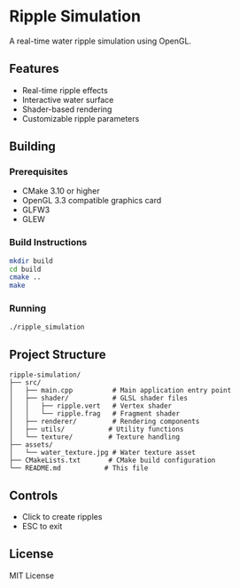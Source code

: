 # Ripple Simulation

A real-time water ripple simulation using OpenGL.

## Features

- Real-time ripple effects
- Interactive water surface
- Shader-based rendering
- Customizable ripple parameters

## Building

### Prerequisites

- CMake 3.10 or higher
- OpenGL 3.3 compatible graphics card
- GLFW3
- GLEW

### Build Instructions

```bash
mkdir build
cd build
cmake ..
make
```

### Running

```bash
./ripple_simulation
```

## Project Structure

```
ripple-simulation/
├── src/
│   ├── main.cpp          # Main application entry point
│   ├── shader/           # GLSL shader files
│   │   ├── ripple.vert   # Vertex shader
│   │   └── ripple.frag   # Fragment shader
│   ├── renderer/         # Rendering components
│   ├── utils/           # Utility functions
│   └── texture/         # Texture handling
├── assets/
│   └── water_texture.jpg # Water texture asset
├── CMakeLists.txt       # CMake build configuration
└── README.md           # This file
```

## Controls

- Click to create ripples
- ESC to exit

## License

MIT License

